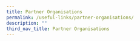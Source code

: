 ```yaml
---
title: Partner Organisations
permalink: /useful-links/partner-organisations/
description: ""
third_nav_title: Partner Organisations
---
```

